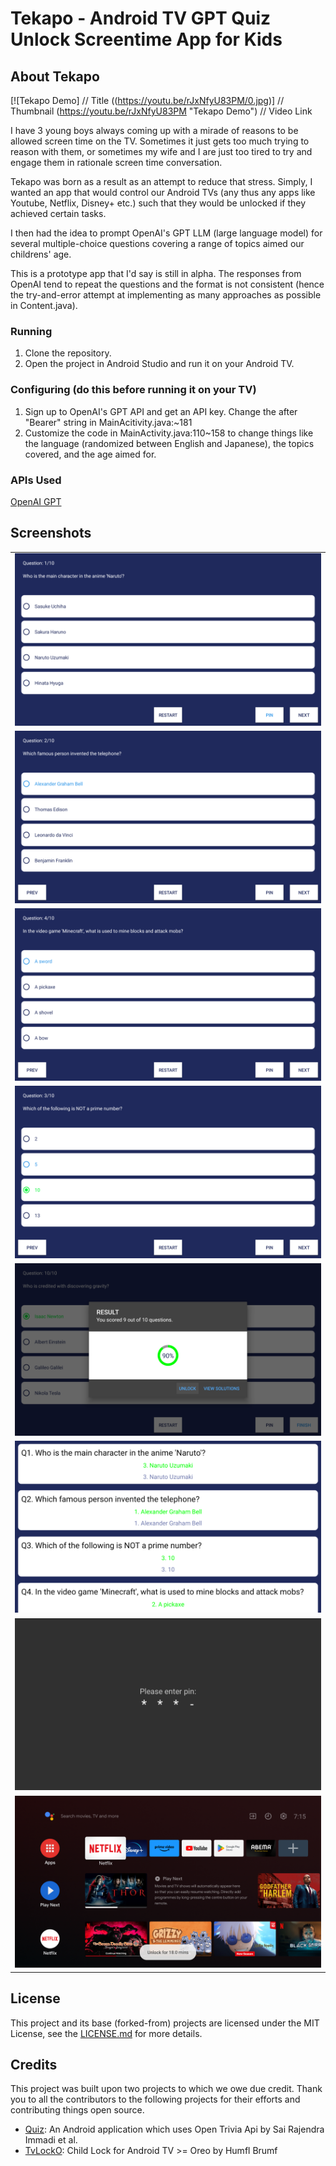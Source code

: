 # Tekapo - Android TV GPT Quiz Unlock Screentime App for Kids

## About  Tekapo

[![Tekapo Demo]          // Title
((https://youtu.be/rJxNfyU83PM/0.jpg)] // Thumbnail
(https://youtu.be/rJxNfyU83PM "Tekapo Demo")    // Video Link

I have 3 young boys always coming up with a mirade of reasons to be allowed screen time on the TV. Sometimes it just gets too much trying to reason with them, or sometimes my wife and I are just too tired to try and engage them in rationale screen time conversation.

Tekapo was born as a result as an attempt to reduce that stress. Simply, I wanted an app that would control our Android TVs (any thus any apps like Youtube, Netflix, Disney+ etc.) such that they would be unlocked if they achieved certain tasks.

I then had the idea to prompt OpenAI's GPT LLM (large language model) for several multiple-choice questions covering a range of topics aimed our childrens' age.

This is a prototype app that I'd say is still in alpha. The responses from OpenAI tend to repeat the questions and the format is not consistent (hence the try-and-error attempt at implementing as many approaches as possible in Content.java).

### Running

1. Clone the repository.
1. Open the project in Android Studio and run it on your Android TV.

### Configuring (do this before running it on your TV)

1. Sign up to OpenAI's GPT API and get an API key. Change the <API key> after "Bearer" string in MainAcitivity.java:~181
1. Customize the code in MainActivity.java:110~158 to change things like the language (randomized between English and Japanese), the topics covered, and the age aimed for.

### APIs Used

[OpenAI GPT](https://platform.openai.com/docs/guides/gpt)

## Screenshots

<table>  
  <tr>  
    <td><img src="/screenshots/1.png" ></td>  
  </tr>  
  <tr> 
    <td><img src="/screenshots/2.png" ></td>  
  </tr>
  <tr> 
    <td><img src="/screenshots/3.png" ></td>  
  </tr>  
  <tr>  
    <td><img src="/screenshots/4.png" ></td>  
  </tr>
  <tr>  
    <td><img src="/screenshots/5.png" ></td>  
  </tr>  
  <tr> 
    <td><img src="/screenshots/6.png" ></td>  
  </tr>
  <tr> 
    <td><img src="/screenshots/7.png" ></td>  
  </tr>  
  <tr>  
    <td><img src="/screenshots/8.png" ></td>  
  </tr>
</table>  

## License

This project and its base (forked-from) projects are licensed under the MIT License, see the [LICENSE.md](https://github.com/funxfun/tekapo/blob/master/LICENSE) for more details.

## Credits

This project was built upon two projects to which we owe due credit. Thank you to all the contributors to the following projects for their efforts and contributing things open source.

* [Quiz](https://github.com/immadisairaj/Quiz/): An Android application which uses Open Trivia Api by Sai Rajendra Immadi et al.
* [TvLockO](https://github.com/humflbrumf/TvLockO): Child Lock for Android TV >= Oreo by Humfl Brumf